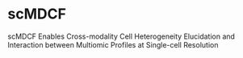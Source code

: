# scMDCF
scMDCF Enables Cross-modality Cell Heterogeneity Elucidation and Interaction between Multiomic Profiles at Single-cell Resolution
